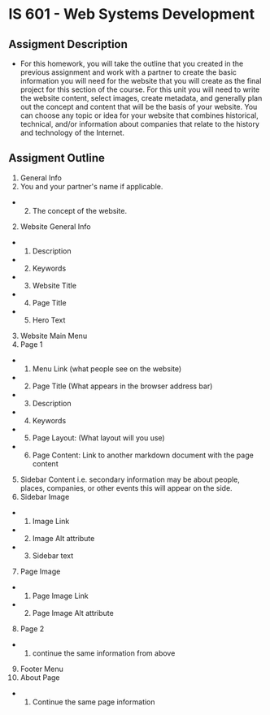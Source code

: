 # IS 601 - Web Systems Development
## Assigment Description
+ For this homework, you will take the outline that you created in the previous assignment and work with a partner to create the basic information you will need for the website that you will create as the final project for this section of the course.  For this unit you will need to write the website content, select images, create metadata, and generally plan out the concept and content that will be the basis of your website. You can choose any topic or idea for your website that combines historical, technical, and/or information about companies that relate to the history and technology of the Internet.
## Assigment Outline
1. General Info
 1. You and your partner's name if applicable. 
+ 2. The concept of the website. 
2. Website General Info
+ 1. Description
+ 2. Keywords
+ 3. Website Title
+ 4. Page Title
+ 5. Hero Text
3. Website Main Menu
4. Page 1
+ 1. Menu Link (what people see on the website)
+ 2. Page Title (What appears in the browser address bar)
+ 3. Description
+ 4. Keywords
+ 5. Page Layout: (What layout will you use)
+ 6. Page Content: Link to another markdown document with the page content
5. Sidebar Content i.e. secondary information may be about people, places, companies, or other events this will appear on the side.
6. Sidebar Image
+ 1. Image Link
+ 2. Image Alt attribute
+ 3. Sidebar text
7. Page Image
+ 1. Page Image Link
+ 2. Page Image Alt attribute
8. Page 2
+ 1. continue the same information from above
9. Footer Menu
10. About Page
+ 1. Continue the same page information
